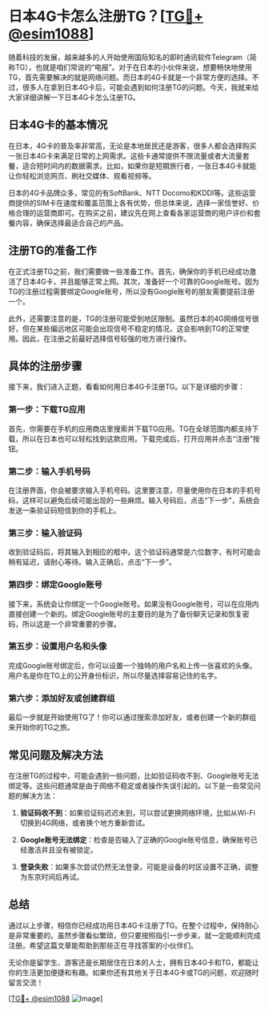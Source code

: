 # 日本4G卡怎么注册TG？[[TG💪+ @esim1088](https://t.me/s/esim1088)]

随着科技的发展，越来越多的人开始使用国际知名的即时通讯软件Telegram（简称TG），也就是咱们常说的“电报”。对于在日本的小伙伴来说，想要畅快地使用TG，首先需要解决的就是网络问题。而日本的4G卡就是一个非常方便的选择。不过，很多人在拿到日本4G卡后，可能会遇到如何注册TG的问题。今天，我就来给大家详细讲解一下日本4G卡怎么注册TG。

## 日本4G卡的基本情况

在日本，4G卡的普及率非常高，无论是本地居民还是游客，很多人都会选择购买一张日本4G卡来满足日常的上网需求。这些卡通常提供不限流量或者大流量套餐，适合短时间内的数据需求。比如，如果你是短期旅行者，一张日本4G卡就能让你轻松浏览网页、刷社交媒体、观看视频等。

日本的4G卡品牌众多，常见的有SoftBank、NTT Docomo和KDDI等。这些运营商提供的SIM卡在速度和覆盖范围上各有优势，但总体来说，选择一家信誉好、价格合理的运营商即可。在购买之前，建议先在网上查看各家运营商的用户评价和套餐内容，确保选择最适合自己的产品。

## 注册TG的准备工作

在正式注册TG之前，我们需要做一些准备工作。首先，确保你的手机已经成功激活了日本4G卡，并且能够正常上网。其次，准备好一个可靠的Google账号。因为TG的注册过程需要绑定Google账号，所以没有Google账号的朋友需要提前注册一个。

此外，还需要注意的是，TG的注册可能受到地区限制。虽然日本的4G网络信号很好，但在某些偏远地区可能会出现信号不稳定的情况，这会影响到TG的正常使用。因此，在注册之前最好选择信号较强的地方进行操作。

## 具体的注册步骤

接下来，我们进入正题，看看如何用日本4G卡注册TG。以下是详细的步骤：

### 第一步：下载TG应用

首先，你需要在手机的应用商店里搜索并下载TG应用。TG在全球范围内都支持下载，所以在日本也可以轻松找到这款应用。下载完成后，打开应用并点击“注册”按钮。

### 第二步：输入手机号码

在注册界面，你会被要求输入手机号码。这里要注意，尽量使用你在日本的手机号码，这样可以避免后续可能出现的一些麻烦。输入号码后，点击“下一步”，系统会发送一条验证码短信到你的手机上。

### 第三步：输入验证码

收到验证码后，将其输入到相应的框中。这个验证码通常是六位数字，有时可能会稍有延迟，请耐心等待。输入正确后，点击“下一步”。

### 第四步：绑定Google账号

接下来，系统会让你绑定一个Google账号。如果没有Google账号，可以在应用内直接创建一个新的。绑定Google账号的主要目的是为了备份聊天记录和恢复密码，所以这是一个非常重要的步骤。

### 第五步：设置用户名和头像

完成Google账号绑定后，你可以设置一个独特的用户名和上传一张喜欢的头像。用户名是你在TG上的公开身份标识，所以尽量选择容易记住的名字。

### 第六步：添加好友或创建群组

最后一步就是开始使用TG了！你可以通过搜索添加好友，或者创建一个新的群组来开始你的TG之旅。

## 常见问题及解决方法

在注册TG的过程中，可能会遇到一些问题，比如验证码收不到、Google账号无法绑定等。这些问题通常是由于网络不稳定或者操作失误引起的。以下是一些常见问题的解决方法：

1. **验证码收不到**：如果验证码迟迟未到，可以尝试更换网络环境，比如从Wi-Fi切换到4G网络，或者换个地方重新尝试。
   
2. **Google账号无法绑定**：检查是否输入了正确的Google账号信息，确保账号已经激活并且没有被锁定。

3. **登录失败**：如果多次尝试仍然无法登录，可能是设备的时区设置不正确，调整为东京时间后再试。

## 总结

通过以上步骤，相信你已经成功用日本4G卡注册了TG。在整个过程中，保持耐心是非常重要的。虽然步骤看似繁琐，但只要按照指引一步步来，就一定能顺利完成注册。希望这篇文章能帮助到那些正在寻找答案的小伙伴们。

无论你是留学生、游客还是长期居住在日本的人士，拥有日本4G卡和TG，都能让你的生活更加便捷和有趣。如果你还有其他关于日本4G卡或TG的问题，欢迎随时留言交流！

[[TG💪+ @esim1088](https://t.me/s/esim1088) ![Image](https://i.postimg.cc/4NQfJmqS/Snipaste-2025-05-13-00-14-12.png)]